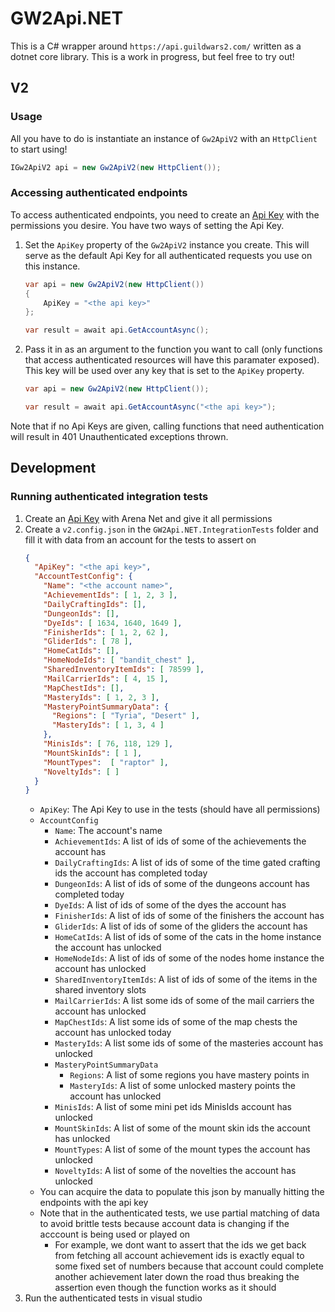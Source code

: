 # GW2Api.NET

This is a C# wrapper around `https://api.guildwars2.com/` written as a dotnet core library. This is a work in progress, but feel free to try out!

## V2

### Usage
All you have to do is instantiate an instance of `Gw2ApiV2` with an `HttpClient` to start using!
```cs
IGw2ApiV2 api = new Gw2ApiV2(new HttpClient());
```

### Accessing authenticated endpoints
To access authenticated endpoints, you need to create an [Api Key](https://wiki.guildwars2.com/wiki/API:API_key) with the permissions you desire. You have two ways of setting the Api Key.
1. Set the `ApiKey` property of the `Gw2ApiV2` instance you create. This will serve as the default Api Key for all authenticated requests you use on this instance.
	```cs
    var api = new Gw2ApiV2(new HttpClient())
    {
        ApiKey = "<the api key>"
    };

    var result = await api.GetAccountAsync();
	```
1. Pass it in as an argument to the function you want to call (only functions that access authenticated resources will have this paramater exposed). This key will be used over any key that is set to the `ApiKey` property.
	```cs
	var api = new Gw2ApiV2(new HttpClient());

	var result = await api.GetAccountAsync("<the api key>");
	```
Note that if no Api Keys are given, calling functions that need authentication will result in 401 Unauthenticated exceptions thrown.

## Development

### Running authenticated integration tests
1. Create an [Api Key](https://wiki.guildwars2.com/wiki/API:API_key) with Arena Net and give it all permissions
2. Create a `v2.config.json` in the `GW2Api.NET.IntegrationTests` folder and fill it with data from an account for the tests to assert on
	```json
	{
	  "ApiKey": "<the api key>",
	  "AccountTestConfig": {
		"Name": "<the account name>",
		"AchievementIds": [ 1, 2, 3 ],
		"DailyCraftingIds": [],
		"DungeonIds": [],
		"DyeIds": [ 1634, 1640, 1649 ],
		"FinisherIds": [ 1, 2, 62 ],
		"GliderIds": [ 78 ],
		"HomeCatIds": [],
		"HomeNodeIds": [ "bandit_chest" ],
		"SharedInventoryItemIds": [ 78599 ],
		"MailCarrierIds": [ 4, 15 ],
		"MapChestIds": [],
		"MasteryIds": [ 1, 2, 3 ],
		"MasteryPointSummaryData": {
		  "Regions": [ "Tyria", "Desert" ],
		  "MasteryIds": [ 1, 3, 4 ]
		},
		"MinisIds": [ 76, 118, 129 ],
		"MountSkinIds": [ 1 ],
		"MountTypes":  [ "raptor" ],
		"NoveltyIds": [ ]
	  }
	}
	```
	- `ApiKey`: The Api Key to use in the tests (should have all permissions)
	- `AccountConfig`
		- `Name`: The account's name
		- `AchievementIds`: A list of ids of some of the achievements the account has
		- `DailyCraftingIds`: A list of ids of some of the time gated crafting ids the account has completed today
		- `DungeonIds`: A list of ids of some of the dungeons account has completed today
		- `DyeIds`: A list of ids of some of the dyes the account has
		- `FinisherIds`: A list of ids of some of the finishers the account has
		- `GliderIds`: A list of ids of some of the gliders the account has
		- `HomeCatIds`: A list of ids of some of the cats in the home instance the account has unlocked
		- `HomeNodeIds`: A list of ids of some of the nodes home instance the account has unlocked
		- `SharedInventoryItemIds`: A list of ids of some of the items in the shared inventory slots
		- `MailCarrierIds`: A list some ids of some of the mail carriers the account has unlocked
		- `MapChestIds`: A list some ids of some of the map chests the account has unlocked today
		- `MasteryIds`: A list some ids of some of the masteries account has unlocked
        - `MasteryPointSummaryData`
          - `Regions`: A list of some regions you have mastery points in
          - `MasteryIds`: A list of some unlocked mastery points the account has unlocked
        - `MinisIds`: A list of some mini pet ids MinisIds account has unlocked
        - `MountSkinIds`: A list of some of the mount skin ids the account has unlocked
        - `MountTypes`: A list of some of the mount types the account has unlocked
        - `NoveltyIds`: A list of some of the novelties the account has unlocked
    - You can acquire the data to populate this json by manually hitting the endpoints with the api key
	- Note that in the authenticated tests, we use partial matching of data to avoid brittle tests because account data is changing if the acccount is being used or played on
		- For example, we dont want to assert that the ids we get back from fetching all account achievement ids is exactly equal to some fixed set of numbers because that account could complete another achievement later down the road thus breaking the assertion even though the function works as it should
3. Run the authenticated tests in visual studio
